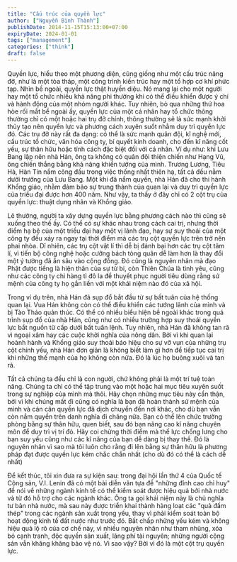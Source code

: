 ```yaml
---
title: "Cấu trúc của quyền lực"
author: ["Nguyễn Bình Thành"]
publishDate: 2014-11-15T15:13:00+07:00
expiryDate: 2024-01-01
tags: ["management"]
categories: ["think"]
draft: false
---
```


Quyền lực, hiểu theo một phương diện, cũng giống như một cấu trúc nâng
đỡ, như là một tòa tháp, một công trình kiến trúc hay một tổ hợp cơ khí
phức tạp. Nhìn bề ngoài, quyền lực thật huyền diệu. Nó mang lại cho một
người hay một tổ chức nhiều khả năng phi thường khi có thể điều khiển
được ý chí và hành động của một nhóm người khác. Tuy nhiên, bỏ qua những
thứ hoa hòe rối mắt bề ngoài ấy, quyền lực của một cá nhân hay tổ chức
thông thường chỉ có một hoặc hai trụ đỡ chính, thông thường sẽ là sức
mạnh khởi thủy tạo nên quyền lực và phương cách xuyên suốt nhằm duy trì
quyền lực đó. Các trụ đỡ này rất đa dạng: có thể là sức mạnh quân đội,
kĩ nghệ mới, cấu trúc tổ chức, văn hóa công ty, bí quyết kinh doanh, cho
đến kĩ năng cốt yếu, sự thân hữu hoặc tính cách đặc biệt đối với cá
nhân. Ví dụ như: khi Lưu Bang lập nên nhà Hán, ông ta không có quân đội
thiện chiến như Hạng Vũ, ông chiến thắng bằng khả năng khiển tướng của
mình. Trương Lương, Tiêu Hà, Hàn Tín nắm công đầu trong việc thống nhất
thiên hạ, tất cả đều nằm dưới trướng của Lưu Bang. Một khi đã nắm quyền,
nhà Hán đã cho thi hành Khổng giáo, nhằm đảm bảo sự trung thành của quan
lại và duy trì quyền lực của triều đại được hơn 400 năm. Như vậy, ta
thấy ở đây chỉ có 2 cột trụ của quyền lực: thuật dụng nhân và Khổng
giáo.

Lẽ thường, người ta xây dựng quyền lực bằng phương cách nào thì cũng sẽ
xuống theo thế ấy. Có thể có sự khác nhau trong cách cai trị, nhưng thời
điểm hạ bệ của một triều đại hay một vị lãnh đạo, hay sự suy thoái của
một công ty đều xảy ra ngay tại thời điểm mà các trụ cột quyền lực trên
trở nên phai nhòa. Dĩ nhiên, các trụ cột vật lí thì dễ bị đánh bại hơn
các trụ cột tâm lí, vì tiến bộ công nghệ hoặc cưỡng bách tòng quân dễ
làm hơn là thay đổi một ý tưởng đã ăn sâu vào cộng đồng. Đó cũng là
nguyên nhân mà đạo Phật được tiếng là hiện thân của sự từ bi, còn Thiên
Chúa là tình yêu, cũng như các công ty chi hàng tỉ đô la để thuyết phục
người tiêu dùng rằng sứ mệnh của công ty họ gắn liền với một khái niệm
nào đó của xã hội.

Trong ví dụ trên, nhà Hán đã sụp đổ bắt đầu từ sự bất tuân của hệ thống
quan lại. Vua Hán không còn có thể điều khiển các tướng lãnh của mình và
bị Tào Tháo quản thúc. Có thể có nhiều biểu hiện bề ngoài khác trong quá
trình sụp đổ của nhà Hán, cũng như có nhiều trường hợp suy thoái quyền
lực bắt nguồn từ cấp dưới bất tuân lệnh. Tuy nhiên, nhà Hán đã không tan
rã vì ngoại xâm hay các cuộc khởi nghĩa của nông dân. Bởi vì khi quan
lại hoành hành và Khổng giáo suy thoái báo hiệu cho sự vỡ vụn của những
trụ cột chính yếu, nhà Hán đơn giản là không biết làm gì hơn để tiếp tục
cai trị khi những thế mạnh của họ không còn nữa. Đó là lúc họ buông xuôi
và tan rã.

Tất cả chúng ta đều chỉ là con người, chứ không phải là một trí tuệ toàn
năng. Chúng ta chỉ có thể tập trung vào một hoặc hai mục tiêu xuyên suốt
trong sự nghiệp của mình mà thôi. Hãy chọn những mục tiêu này cẩn thận,
bởi vì khi chúng mất đi cũng có nghĩa là bạn đã hoàn thành sứ mệnh của
mình và cán cân quyền lực đã dịch chuyển đến nơi khác, cho dù bạn vẫn
còn nắm quyền trên danh nghĩa đi chăng nữa. Bạn có thể lên chức trưởng
phòng bằng sự thân hữu, quen biết, sau đó bạn nâng cao kĩ năng chuyên
môn để duy trì vị trí đó. Hãy coi chừng thời điểm mà thế lực chống lưng
cho bạn suy yếu cũng như các kĩ năng của bạn dễ dàng bị thay thế. Đó là
nguyên nhân vì sao mà tôi luôn cho rằng đi lên bằng sự thân hữu là
phương pháp đạt được quyền lực kém chắc chắn nhất (cho dù đó có thể là
cách dễ nhất)

Để kết thúc, tôi xin đưa ra sự kiện sau: trong đại hội lần thứ 4 của
Quốc tế Cộng sản, V.I. Lenin đã có một bài diễn văn tựa đề "những đỉnh
cao chỉ huy" để nói về những ngành kinh tế có thể kiểm soát được hiệu
quả bởi nhà nước và từ đó hỗ trợ cho các ngành khác. Ông ta gọi khái
niệm này là chủ nghĩa tư bản nhà nước, mà sau này được triển khai thành
hàng loạt các "quả đấm thép" trong các ngành sản xuất trọng yếu, thay vì
phải kiểm soát toàn bộ hoạt động kinh tế đất nước như trước đó. Bất chấp
những yếu kém và không hiệu quả lộ rõ của cơ chế này, vì nhiều nguyên
nhân như tham nhũng, xóa bỏ cạnh tranh, độc quyền sản xuất, lãng phí tài
nguyên; những người cộng sản vẫn khăng khăng bảo vệ nó. Vì sao vậy? Bởi
vì đó là một cột trụ quyền lực.
